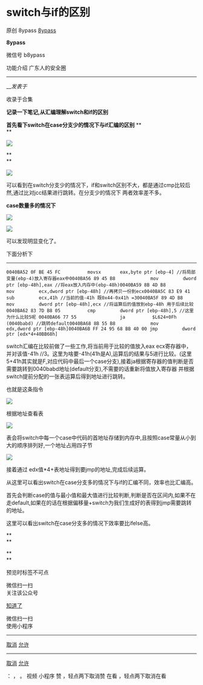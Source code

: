 #  switch与if的区别

原创 8ypass  [ 8ypass ](javascript:void\(0\);)

**8ypass** ![]()

微信号 b8ypass

功能介绍 广东人的安全圈

____

___发表于_

收录于合集

**记录一下笔记,从汇编理解switch和if的区别**

 **首先看下switch在case分支少的情况下与if汇编的区别** **  
**

  

![](https://gitee.com/fuli009/images/raw/master/public/20230714175152.png)

 **  
**

![](https://gitee.com/fuli009/images/raw/master/public/20230714175154.png)

可以看到在switch分支少的情况下，if和switch区别不大，都是通过cmp比较后然,通过比对jcc结果进行跳转。在分支少的情况下 两者效率差不多。

  

 **case数量多的情况下**

![](https://gitee.com/fuli009/images/raw/master/public/20230714175155.png)

![](https://gitee.com/fuli009/images/raw/master/public/20230714175156.png)

可以发现明显变化了。

下面分析下  

  *   *   *   *   *   *   *   *   *   * 

    
    
    0040BA52 0F BE 45 FC          movsx       eax,byte ptr [ebp-4] //将局部变量(ebp-4)放入寄存器eax中0040BA56 89 45 B8             mov         dword ptr [ebp-48h],eax //将eax放入内存中(ebp-48h)0040BA59 8B 4D B8             mov         ecx,dword ptr [ebp-48h] //再拷贝一份到ecx0040BA5C 83 E9 41             sub         ecx,41h //当前的值-41h 既0x44-0x41h =30040BA5F 89 4D B8             mov         dword ptr [ebp-48h],ecx //将运算后的值放到ebp-48h 用于后续比较0040BA62 83 7D B8 05          cmp         dword ptr [ebp-48h],5 //这里为什么比较5呢 0040BA66 77 55                ja          $L624+0Fh (0040babd) //跳转default0040BA68 8B 55 B8             mov         edx,dword ptr [ebp-48h]0040BA6B FF 24 95 68 BB 40 00 jmp         dword ptr [edx*4+40BB68h]  
    

  

switch汇编在比较前做了一些工作,将当前用于比较的值放入eax ecx寄存器中，并对该值-41h
//3。这里为啥要-41h(41h是A),运算后的结果与5进行比较。(这里5+41h其实就是F,对应代码中最后一个case分支),接着ja根据寄存器的值判断是否需要跳转到0040babd地址(default分支),不需要的话重新将值放入寄存器
并根据switch提前分配的一张表运算后得到地址进行跳转。  

也就是这条指令  

![](https://gitee.com/fuli009/images/raw/master/public/20230714175157.png)

根据地址查看表  

![](https://gitee.com/fuli009/images/raw/master/public/20230714175158.png)

表会将switch中每一个case中代码的首地址存储到内存中,且按照case常量从小到大的顺序排列好,一个地址占用四子节  

![](https://gitee.com/fuli009/images/raw/master/public/20230714175159.png)

接着通过 edx值*4+表地址得到要jmp的地址,完成后续运算。  

  

从这里可以看出switch在case分支多的情况下与if的汇编不同，效率也比汇编高。

首先会判断case的值与最小值和最大值进行比较判断,判断是否在区间内,如果不在走default,如果在的话在根据偏移量+switch为我们生成好的表得到jmp需要跳转的地址。

  

这里可以看出switch在case分支多的情况下效率要比ifelse高。

  

  

 **  
**

 **  
**

预览时标签不可点

微信扫一扫  
关注该公众号

[知道了](javascript:;)

微信扫一扫  
使用小程序

****

[取消](javascript:void\(0\);) [允许](javascript:void\(0\);)

****

[取消](javascript:void\(0\);) [允许](javascript:void\(0\);)

： ， 。   视频 小程序 赞 ，轻点两下取消赞 在看 ，轻点两下取消在看

